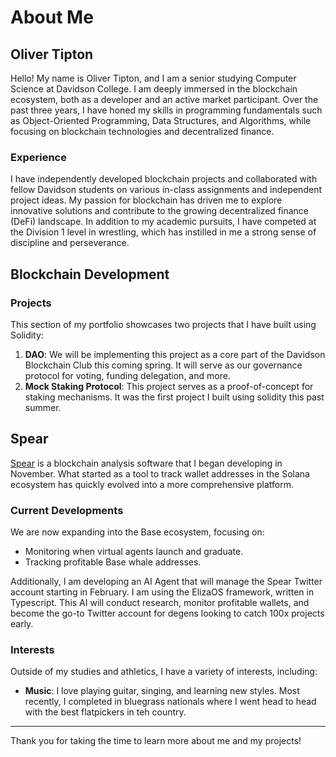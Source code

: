 # About Me

## Oliver Tipton

Hello! My name is Oliver Tipton, and I am a senior studying Computer Science at Davidson College. I am deeply immersed in the blockchain ecosystem, both as a developer and an active market participant. Over the past three years, I have honed my skills in programming fundamentals such as Object-Oriented Programming, Data Structures, and Algorithms, while focusing on blockchain technologies and decentralized finance.

### Experience

I have independently developed blockchain projects and collaborated with fellow Davidson students on various in-class assignments and independent project ideas. My passion for blockchain has driven me to explore innovative solutions and contribute to the growing decentralized finance (DeFi) landscape. In addition to my academic pursuits, I have competed at the Division 1 level in wrestling, which has instilled in me a strong sense of discipline and perseverance.



## Blockchain Development

### Projects

This section of my portfolio showcases two projects that I have built using Solidity:

1. **DAO**: We will be implementing this project as a core part of the Davidson Blockchain Club this coming spring.  It will serve as our governance protocol for voting, funding delegation, and more.
2. **Mock Staking Protocol**: This project serves as a proof-of-concept for staking mechanisms.  It was the first project I built using solidity this past summer.

## Spear

[Spear](https://x.com/whale_spear) is a blockchain analysis software that I began developing in November. What started as a tool to track wallet addresses in the Solana ecosystem has quickly evolved into a more comprehensive platform. 

### Current Developments

We are now expanding into the Base ecosystem, focusing on:
- Monitoring when virtual agents launch and graduate.
- Tracking profitable Base whale addresses.

Additionally, I am developing an AI Agent that will manage the Spear Twitter account starting in February.  I am using the ElizaOS framework, written in Typescript. This AI will conduct research, monitor profitable wallets, and become the go-to Twitter account for degens looking to catch 100x projects early.

### Interests

Outside of my studies and athletics, I have a variety of interests, including:
- **Music**: I love playing guitar, singing, and learning new styles.  Most recently, I completed in bluegrass nationals where I went head to head with the best flatpickers in teh country.

---

Thank you for taking the time to learn more about me and my projects! 
